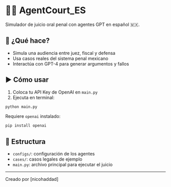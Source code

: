# 🧑‍⚖️ AgentCourt_ES

Simulador de juicio oral penal con agentes GPT en español 🇲🇽.

## 🎯 ¿Qué hace?

- Simula una audiencia entre juez, fiscal y defensa
- Usa casos reales del sistema penal mexicano
- Interactúa con GPT-4 para generar argumentos y fallos

## ▶️ Cómo usar

1. Coloca tu API Key de OpenAI en `main.py`
2. Ejecuta en terminal:

```bash
python main.py
```

Requiere `openai` instalado:

```bash
pip install openai
```

## 📁 Estructura

- `configs/`: configuración de los agentes
- `cases/`: casos legales de ejemplo
- `main.py`: archivo principal para ejecutar el juicio

---
Creado por [nicohaddad]

